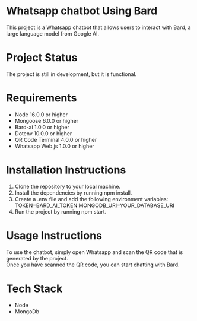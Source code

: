 # Whatsapp chatbot Using Bard
This project is a Whatsapp chatbot that allows users to interact with Bard, a large language model from Google AI. 
# Project Status
The project is still in development, but it is functional.
# Requirements
* Node 16.0.0 or higher
* Mongoose 6.0.0 or higher
* Bard-ai 1.0.0 or higher
* Dotenv 10.0.0 or higher
* QR Code Terminal 4.0.0 or higher
* Whatsapp Web.js 1.0.0 or higher
# Installation Instructions
1. Clone the repository to your local machine.
2. Install the dependencies by running npm install.
3. Create a .env file and add the following environment variables:
TOKEN=BARD_AI_TOKEN
MONGODB_URI=YOUR_DATABASE_URI
5. Run the project by running npm start.
# Usage Instructions
To use the chatbot, simply open Whatsapp and scan the QR code that is generated by the project. <br> Once you have scanned the QR code, you can start chatting with Bard.
# Tech Stack
* Node
* MongoDb
